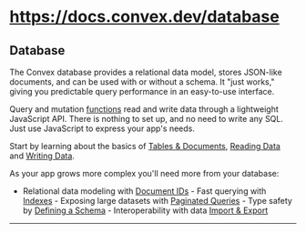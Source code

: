 # https://docs.convex.dev/database

<!--
URL: https://docs.convex.dev/database
title: Database | Convex Developer Hub
url: https://docs.convex.dev/database
hostname: convex.dev
description: Store JSON-like documents with a relational data model.
sitename: docs.convex.dev
date: 2024-01-01
categories: []
tags: []
image: https://docs.convex.dev/img/social.png
filedate: 2024-12-01
-->

## Database

The Convex database provides a relational data model, stores JSON-like documents, and can be used with or without a schema. It "just works," giving you predictable query performance in an easy-to-use interface.

Query and mutation [functions](/functions) read and write data through
a lightweight JavaScript API. There is nothing to set up, and no need to write
any SQL. Just use JavaScript to express your app's needs.

Start by learning about the basics of
[Tables & Documents](/database/document-storage),
[Reading Data](/database/reading-data) and
[Writing Data](/database/writing-data).

As your app grows more complex you'll need more from your database:

- Relational data modeling with
[Document IDs](/database/document-ids) - Fast querying with
[Indexes](/database/indexes/) - Exposing large datasets with
[Paginated Queries](/database/pagination) - Type safety by
[Defining a Schema](/database/schemas) - Interoperability with data
[Import & Export](/database/import-export/)

---